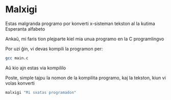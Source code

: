 # Malxigi

Estas malgranda programo por konverti x-sisteman tekston al la kutima Esperanta alfabeto

Ankaŭ, mi faris tion plejparte kiel mia unua programo en la C programlingvo

Por uzi ĝin, vi devas kompili la programon per:

```sh
gcc main.c
```

Aŭ kio ajn estas via kompililo

Poste, simple tajpu la nomon de la kompilita programo, kaj la tekston, kiun vi volas konverti

```sh
malxigi "Mi sxatas programadon"
```
